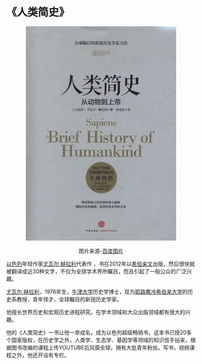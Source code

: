 # 《人类简史》

<center>

<img src="image/封面-人类简史.jpg" width="400">

图片来源-[百度图片](https://image.baidu.com/search/detail?ct=503316480&z=0&ipn=d&word=%E4%BA%BA%E7%B1%BB%E7%AE%80%E5%8F%B2&step_word=&hs=0&pn=8&spn=0&di=85564838260&pi=0&rn=1&tn=baiduimagedetail&is=0%2C0&istype=0&ie=utf-8&oe=utf-8&in=&cl=2&lm=-1&st=undefined&cs=3042057660%2C3992402629&os=2451098544%2C3513001380&simid=4115553056%2C691236338&adpicid=0&lpn=0&ln=1914&fr=&fmq=1498663866540_R&fm=&ic=undefined&s=undefined&se=&sme=&tab=0&width=undefined&height=undefined&face=undefined&ist=&jit=&cg=&bdtype=0&oriquery=&objurl=http%3A%2F%2Fwww.xibc.com.cn%2FUserFiles%2Fproducts%2FFrontCover%2Fbig_img%2FCP14100900000546.jpg&fromurl=ippr_z2C%24qAzdH3FAzdH3Fooo_z%26e3Bxtkv_z%26e3Bv54_z%26e3BvgAzdH3Fr6517vp-vg-dclcn0b_z%26e3Bwfrx&gsm=0&rpstart=0&rpnum=0)

</center>

[以色列](http://baike.baidu.com/item/%E4%BB%A5%E8%89%B2%E5%88%97)年轻作家[尤瓦尔·赫拉利](http://baike.baidu.com/item/%E5%B0%A4%E7%93%A6%E5%B0%94%C2%B7%E8%B5%AB%E6%8B%89%E5%88%A9)代表作 ，书在2012年以[希伯来文](http://baike.baidu.com/item/%E5%B8%8C%E4%BC%AF%E6%9D%A5%E6%96%87)出版，然后很快就被翻译成近30种文字，不仅为全球学术界所瞩目，而且引起了一般公众的广泛兴趣。

[尤瓦尔·赫拉利](http://baike.baidu.com/item/%E5%B0%A4%E7%93%A6%E5%B0%94%C2%B7%E8%B5%AB%E6%8B%89%E5%88%A9)，1976年生，[牛津大学](http://baike.baidu.com/item/%E7%89%9B%E6%B4%A5%E5%A4%A7%E5%AD%A6)历史学博士，现为[耶路撒冷希伯来大学](http://baike.baidu.com/item/%E8%80%B6%E8%B7%AF%E6%92%92%E5%86%B7%E5%B8%8C%E4%BC%AF%E6%9D%A5%E5%A4%A7%E5%AD%A6)的历史系教授，青年怪才，全球瞩目的新锐历史学家。

他擅长世界历史和宏观历史进程研究。在学术领域和大众出版领域都有很大的兴趣。

他的《人类简史》一书让他一举成名，成为以色列超级畅销书，这本书已授20多个国家版权，在历史学之外，人类学、生态学、基因学等领域的知识信手拈来，根据图书改编的课程上传YOUTUBE后风靡全球，拥有大批青年粉丝。写书，视频课程之外，他还开设有专栏。